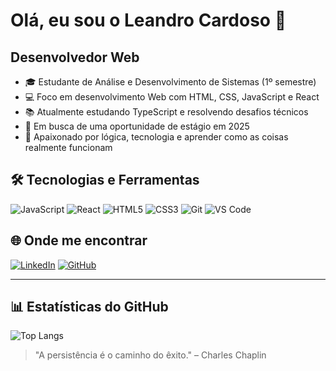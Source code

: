 # Olá, eu sou o Leandro Cardoso 👋

## Desenvolvedor Web

- 🎓 Estudante de Análise e Desenvolvimento de Sistemas (1º semestre)
- 💻 Foco em desenvolvimento Web com HTML, CSS, JavaScript e React
- 📚 Atualmente estudando TypeScript e resolvendo desafios técnicos
- 🚀 Em busca de uma oportunidade de estágio em 2025
- 🧠 Apaixonado por lógica, tecnologia e aprender como as coisas realmente funcionam

## 🛠️ Tecnologias e Ferramentas

![JavaScript](https://img.shields.io/badge/JavaScript-F7DF1E?logo=javascript&logoColor=black&style=for-the-badge)
![React](https://img.shields.io/badge/React-61DAFB?logo=react&logoColor=black&style=for-the-badge)
![HTML5](https://img.shields.io/badge/HTML5-E34F26?logo=html5&logoColor=white&style=for-the-badge)
![CSS3](https://img.shields.io/badge/CSS3-1572B6?logo=css3&logoColor=white&style=for-the-badge)
![Git](https://img.shields.io/badge/Git-F05032?logo=git&logoColor=white&style=for-the-badge)
![VS Code](https://img.shields.io/badge/VS%20Code-007ACC?logo=visual-studio-code&logoColor=white&style=for-the-badge)

## 🌐 Onde me encontrar

[![LinkedIn](https://img.shields.io/badge/LinkedIn-0077B5?logo=linkedin&logoColor=white&style=for-the-badge)](https://www.linkedin.com/in/leandrocardoso21/)
[![GitHub](https://img.shields.io/badge/GitHub-100000?logo=github&logoColor=white&style=for-the-badge)](https://github.com/leandrocardozo?tab=repositories)

---

## 📊 Estatísticas do GitHub

![Top Langs](https://github-readme-stats.vercel.app/api/top-langs/?username=leandrocardozo&layout=compact&langs_count=8&theme=default)


> "A persistência é o caminho do êxito." – Charles Chaplin
